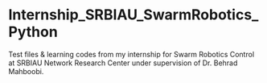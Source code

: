# Internship_SRBIAU_SwarmRobotics_Python
Test files &amp; learning codes from my internship for Swarm Robotics Control at SRBIAU Network Research Center under supervision of Dr. Behrad Mahboobi.
